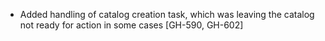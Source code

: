 * Added handling of catalog creation task, which was leaving the catalog not ready for action in some cases [GH-590, GH-602] 

